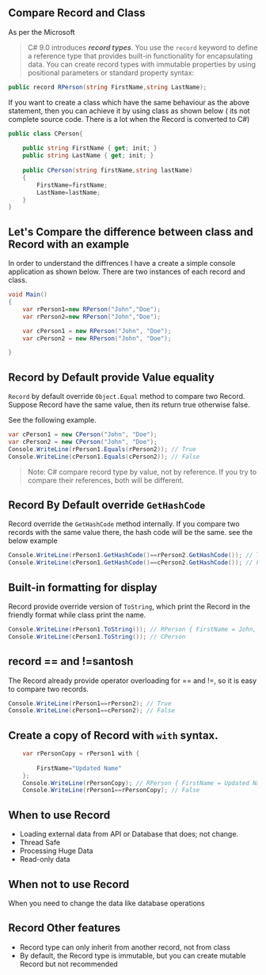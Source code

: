 
## Compare Record and Class

As per the Microsoft

> C# 9.0 introduces ***record types***. You use the `record` keyword to define a reference type that provides built-in functionality for encapsulating data. You can create record types with immutable properties by using positional parameters or standard property syntax:

```csharp
public record RPerson(string FirstName,string LastName);
```

If you want to create a class which have the same behaviour as the above statement, then you can achieve it by using class as shown below ( its not complete source code. There is a lot when the Record is converted to C#)

```csharp
public class CPerson{
	
	public string FirstName { get; init; }
	public string LastName { get; init; }
	
	public CPerson(string firstName,string lastName)
	{
		FirstName=firstName;
		LastName=lastName;
	}
}
```


## Let's Compare the difference between class and Record with an example

In order to understand the diffrences I have a create a simple console application as shown below. There are two instances of each record and class.

```csharp
void Main()
{
	var rPerson1=new RPerson("John","Doe");
	var rPerson2=new RPerson("John","Doe");

	var cPerson1 = new RPerson("John", "Doe");
	var cPerson2 = new RPerson("John", "Doe");

}

```

## Record by Default  provide Value equality

`Record` by default override `Object.Equal` method to compare two Record. Suppose Record have the same value, then its return true otherwise false.

See the following example.


```csharp
var cPerson1 = new CPerson("John", "Doe");
var cPerson2 = new CPerson("John", "Doe");
Console.WriteLine(rPerson1.Equals(rPerson2)); // True
Console.WriteLine(cPerson1.Equals(cPerson2)); // False
```
> Note: C# compare record type by value, not by reference. If you try to compare their references, both will be different.


## Record By Default override `GetHashCode`
Record override the `GetHashCode` method internally. 
If you compare two records with the same value there, the hash code will be the same. see the below example

```csharp
Console.WriteLine(rPerson1.GetHashCode()==rPerson2.GetHashCode()); // True
Console.WriteLine(cPerson1.GetHashCode()==cPerson2.GetHashCode()); // False
```

## Built-in formatting for display

Record provide override version of `ToString`, which print the Record in the friendly format while class print the name.

```csharp
Console.WriteLine(rPerson1.ToString()); // RPerson { FirstName = John, LastName = Doe }
Console.WriteLine(cPerson1.ToString()); // CPerson
```

## record == and !=santosh

The Record already provide operator overloading for == and !=, so it is easy to compare two records.

```csharp
Console.WriteLine(rPerson1==rPerson2); // True
Console.WriteLine(cPerson1==cPerson2); // False
```


## Create a copy of Record with `with` syntax.

```csharp
	var rPersonCopy = rPerson1 with {
		
		FirstName="Updated Name"
	};
	Console.WriteLine(rPersonCopy); // RPerson { FirstName = Updated Name, LastName = Doe }
	Console.WriteLine(rPerson1==rPersonCopy); // False

```


## When to use Record

- Loading external data from API or Database that does; not change.
- Thread Safe
- Processing Huge Data
- Read-only data

## When not to use Record

When you need to change the data like database operations

## Record Other features

- Record type can only inherit from another record, not from class
 - By default, the Record type is immutable, but you can create mutable Record but not recommended
<!--stackedit_data:
eyJoaXN0b3J5IjpbLTIwNDMxMjc2MDIsLTE1MDIyODUyODZdfQ
==
-->